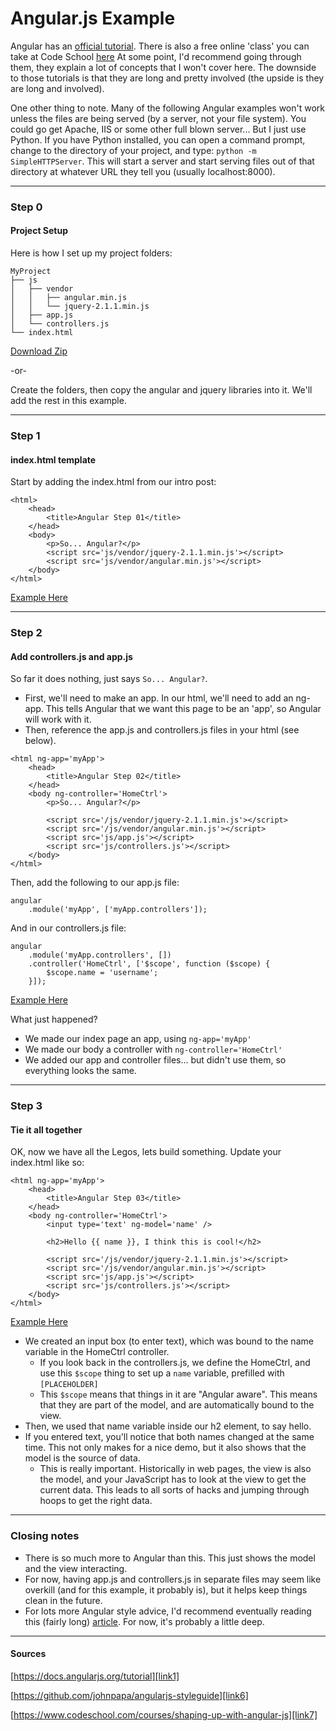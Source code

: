 # Angular.js Example

Angular has an [official tutorial][link1]. There is also a free online 'class' you can take at Code School [here][link7] At some point, I'd recommend going through them, they explain a lot of concepts that I won't cover here. The downside to those tutorials is that they are long and pretty involved (the upside is they are long and involved).

One other thing to note. Many of the following Angular examples won't work unless the files are being served (by a server, not your file system). You could go get Apache, IIS or some other full blown server... But I just use Python. If you have Python installed, you can open a command prompt, change to the directory of your project, and type: `python -m SimpleHTTPServer`. This will start a server and start serving files out of that directory at whatever URL they tell you (usually localhost:8000).

---

### Step 0
#### Project Setup

Here is how I set up my project folders:

```
MyProject
├── js
│   ├── vendor
│   │   ├── angular.min.js
│   │   └── jquery-2.1.1.min.js
│   ├── app.js
│   └── controllers.js
└── index.html
```

[Download Zip][link5]

-or-

Create the folders, then copy the angular and jquery libraries into it. We'll add the rest in this example.

---

### Step 1
#### index.html template

Start by adding the index.html from our intro post:

```
<html>
	<head>
		<title>Angular Step 01</title>
	</head>
	<body>
		<p>So... Angular?</p>
		<script src='js/vendor/jquery-2.1.1.min.js'></script>
		<script src='js/vendor/angular.min.js'></script>
	</body>
</html>
```

[Example Here][link2]

---

### Step 2
#### Add controllers.js and app.js

So far it does nothing, just says `So... Angular?`.

* First, we'll need to make an app. In our html, we'll need to add an ng-app. This tells Angular that we want this page to be an 'app', so Angular will work with it.
* Then, reference the app.js and controllers.js files in your html (see below).

```
<html ng-app='myApp'>
	<head>
		<title>Angular Step 02</title>
	</head>
	<body ng-controller='HomeCtrl'>
		<p>So... Angular?</p>

		<script src='/js/vendor/jquery-2.1.1.min.js'></script>
		<script src='/js/vendor/angular.min.js'></script>
		<script src='js/app.js'></script>
		<script src='js/controllers.js'></script>
	</body>
</html>
```

Then, add the following to our app.js file:

```
angular
	.module('myApp', ['myApp.controllers']);
```

And in our controllers.js file:

```
angular
	.module('myApp.controllers', [])
	.controller('HomeCtrl', ['$scope', function ($scope) {
		$scope.name = 'username';
	}]);
```

[Example Here][link3]

What just happened?

* We made our index page an app, using `ng-app='myApp'`
* We made our body a controller with `ng-controller='HomeCtrl'`
* We added our app and controller files... but didn't use them, so everything looks the same.

---

### Step 3
#### Tie it all together

OK, now we have all the Legos, lets build something. Update your index.html like so:

```
<html ng-app='myApp'>
	<head>
		<title>Angular Step 03</title>
	</head>
	<body ng-controller='HomeCtrl'>
		<input type='text' ng-model='name' />

		<h2>Hello {{ name }}, I think this is cool!</h2>

		<script src='/js/vendor/jquery-2.1.1.min.js'></script>
		<script src='/js/vendor/angular.min.js'></script>
		<script src='js/app.js'></script>
		<script src='js/controllers.js'></script>
	</body>
</html>
```

[Example Here][link4]

* We created an input box (to enter text), which was bound to the name variable in the HomeCtrl controller.
	* If you look back in the controllers.js, we define the HomeCtrl, and use this `$scope` thing to set up a `name` variable, prefilled with `[PLACEHOLDER]`
	* This `$scope` means that things in it are "Angular aware". This means that they are part of the model, and are automatically bound to the view.
* Then, we used that name variable inside our h2 element, to say hello.
* If you entered text, you'll notice that both names changed at the same time. This not only makes for a nice demo, but it also shows that the model is the source of data. 
	* This is really important. Historically in web pages, the view is also the model, and your JavaScript has to look at the view to get the current data. This leads to all sorts of hacks and jumping through hoops to get the right data.

---

### Closing notes

* There is so much more to Angular than this. This just shows the model and the view interacting.
* For now, having app.js and controllers.js in separate files may seem like overkill (and for this example, it probably is), but it helps keep things clean in the future.
* For lots more Angular style advice, I'd recommend eventually reading this (fairly long) [article][link6]. For now, it's probably a little deep.

---

#### Sources

[https://docs.angularjs.org/tutorial][link1]

[https://github.com/johnpapa/angularjs-styleguide][link6]

[https://www.codeschool.com/courses/shaping-up-with-angular-js][link7]

[link1]: https://docs.angularjs.org/tutorial
[link2]: /examples/angular/step1/
[link3]: /examples/angular/step2/
[link4]: /examples/angular/step3/
[link5]: /examples/angular/step0/MyProject.zip
[link6]: https://github.com/johnpapa/angularjs-styleguide
[link7]: https://www.codeschool.com/courses/shaping-up-with-angular-js